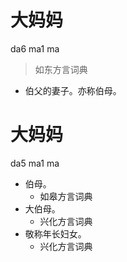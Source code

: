 # 大妈妈
da6 ma1 ma
> 如东方言词典
- 伯父的妻子。亦称伯母。





# 大妈妈
da5 ma1 ma
+ 伯母。
  * 如皋方言词典
+ 大伯母。
  * 兴化方言词典
+ 敬称年长妇女。
  * 兴化方言词典
